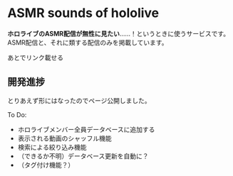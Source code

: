 # ASMR sounds of hololive
**ホロライブのASMR配信が無性に見たい**……！というときに使うサービスです。  
ASMR配信と、それに類する配信のみを掲載しています。

あとでリンク載せる

## 開発進捗
とりあえず形にはなったのでページ公開しました。

To Do:
* ホロライブメンバー全員データベースに追加する
* 表示される動画のシャッフル機能
* 検索による絞り込み機能
* （できるか不明）データベース更新を自動に？
* （タグ付け機能？）